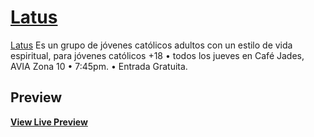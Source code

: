 # [Latus](https://www.facebook.com/ExperienceLatus/)

[Latus](https://www.facebook.com/ExperienceLatus/) Es un grupo de jóvenes católicos adultos con un estilo de vida espiritual, para jóvenes católicos +18 • todos los jueves en Café Jades, AVIA Zona 10 • 7:45pm. • Entrada Gratuita.   





## Preview




**[View Live Preview](https://blackrockdigital.github.io/startbootstrap-agency/)**


